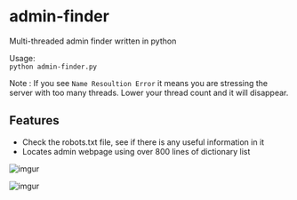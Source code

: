 # admin-finder

Multi-threaded admin finder written in python

Usage:  
    `python admin-finder.py`

Note : If you see `Name Resoultion Error` it means you are stressing the server with too many threads. Lower your thread count and it will disappear.


Features
---
- Check the robots.txt file, see if there is any useful information in it
- Locates admin webpage using over 800 lines of dictionary list


![imgur](http://i.imgur.com/sSY5sbH.png)

![imgur](http://i.imgur.com/p3oYEmI.png)
